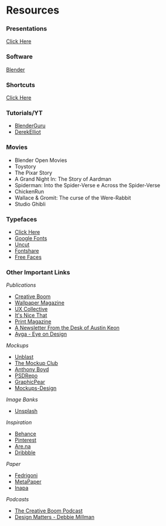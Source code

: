 # Resources

### Presentations
[Click Here](https://github.com/lehugosan/LIM/tree/main/Presentations)

### Software
[Blender](https://www.blender.org/)

### Shortcuts
[Click Here](https://github.com/lehugosan/COMM/tree/main/Shortcuts)

### Tutorials/YT
- [BlenderGuru](https://www.youtube.com/@blenderguru)
- [DerekElliot](https://www.youtube.com/@DerekElliott)

### Movies
- Blender Open Movies
- Toystory
- The Pixar Story
- A Grand Night In: The Story of Aardman
- Spiderman: Into the Spider-Verse e Across the Spider-Verse
- ChickenRun
- Wallace & Gromit: The curse of the Were-Rabbit
- Studio Ghibli

### Typefaces
- [Click Here](https://github.com/lehugosan/COMM/tree/main/Typefaces)
- [Google Fonts](https://fonts.google.com/)
- [Uncut](https://uncut.wtf/)
- [Fontshare](https://www.fontshare.com/)
- [Free Faces](https://www.freefaces.gallery)

### Other Important Links
*Publications*
- [Creative Boom](https://www.creativeboom.com/)
- [Wallpaper Magazine](https://www.wallpaper.com/)
- [UX Collective](https://uxdesign.cc/)
- [It's Nice That](https://www.itsnicethat.com/)
- [Print Magazine](https://www.printmag.com/)
- [A Newsletter From the Desk of Austin Keon](https://austinkleon.substack.com/)
- [Ayga - Eye on Design](https://eyeondesign.aiga.org/)

*Mockups*
- [Unblast](https://unblast.com/mockups/)
- [The Mockup Club](https://themockup.club/)
- [Anthony Boyd](https://www.anthonyboyd.graphics/)
- [PSDRepo](https://psdrepo.com/)
- [GraphicPear](https://www.graphicpear.com/)
- [Mockups-Design](https://mockups-design.com/)

*Image Banks*
- [Unsplash](https://unsplash.com/)

*Inspiration*
- [Behance](https://www.behance.net/)
- [Pinterest](https://pt.pinterest.com/)
- [Are.na](https://www.are.na/)
- [Dribbble](https://dribbble.com/)

*Paper*
- [Fedrigoni](https://specialpapers.fedrigoni.com/prt/)
- [MetaPaper](https://www.metapaper.io/en/)
- [Inapa](https://inapaportugal.pt/)

*Podcasts*
- [The Creative Boom Podcast](https://www.creativeboom.com/podcast/)
- [Design Matters - Debbie Millman](https://www.designmattersmedia.com/)
